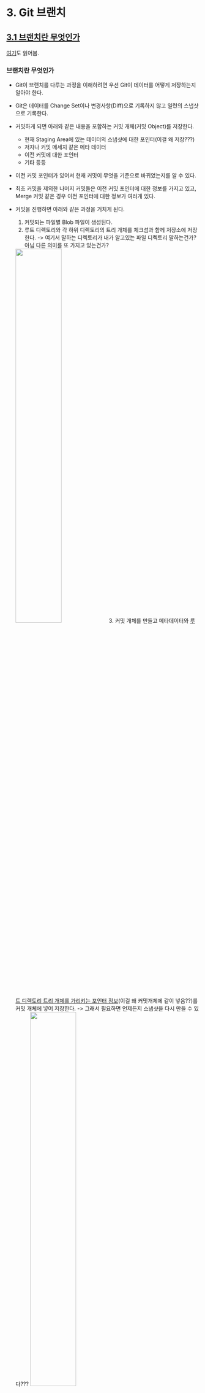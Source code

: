 # 3. Git 브랜치

## [3.1 브랜치란 무엇인가](https://git-scm.com/book/ko/v2/Git-%EB%B8%8C%EB%9E%9C%EC%B9%98-%EB%B8%8C%EB%9E%9C%EC%B9%98%EB%9E%80-%EB%AC%B4%EC%97%87%EC%9D%B8%EA%B0%80)
[여기](https://backlog.com/git-tutorial/kr/stepup/stepup1_1.html)도 읽어봄.

### 브랜치란 무엇인가
- Git이 브랜치를 다루는 과정을 이해하려면 우선 Git이 데이터를 어떻게 저장하는지 알아야 한다.
- Git은 데이터를 Change Set이나 변경사항(Diff)으로 기록하지 않고 일련의 스냅샷으로 기록한다.
- 커밋하게 되면 아래와 같은 내용을 포함하는 커밋 개체(커밋 Object)를 저장한다.
    - 현재 Staging Area에 있는 데이터의 스냅샷에 대한 포인터(이걸 왜 저장???)
    - 저자나 커밋 메세지 같은 메타 데이터
    - 이전 커밋에 대한 포인터 
    - 기타 등등

- 이전 커밋 포인터가 있어서 현재 커밋이 무엇을 기준으로 바뀌었는지를 알 수 있다.
- 최초 커밋을 제외한 나머지 커밋들은 이전 커밋 포인터에 대한 정보를 가지고 있고, Merge 커밋 같은 경우 이전 포인터에 대한 정보가 여러개 있다.

- 커밋을 진행하면 아래와 같은 과정을 거치게 된다.
    1. 커밋되는 파일별 Blob 파일이 생성된다.
    2. 루트 디렉토리와 각 하위 디렉토리의 트리 개체를 체크섬과 함께 저장소에 저장한다. -> 여기서 말하는 디렉토리가 내가 알고있는 파일 디렉토리 말하는건가? 아님 다른 의미를 또 가지고 있는건가?   
    <img src="./images/3-branch-01.png" width="50%">   
    3. 커밋 개체를 만들고 메타데이터와 <u>루트 디렉토리 트리 개체를 가리키는 포인터 정보</u>(이걸 왜 커밋개체에 같이 넣음??)를 커밋 개체에 넣어 저장한다. -> 그래서 필요하면 언제든지 스냅샷을 다시 만들 수 있다???   
    <img src="./images/3-branch-02.png" width="50%">   

- 커밋과 이전 커밋
<div style="text-alignmet: center;">
<img src="https://git-scm.com/book/en/v2/images/commits-and-parents.png">
</div>   

- Git의 브랜치는 커밋 사이를 가볍게 이동할 수 있는 포인터 같은 것이다.
- Git의 브랜치는 어떤 한 커밋을 가리키는 40글자의 SHA-1 체크섬 파일에 불과하기 때문에 만들기도 쉽고 지우기도 쉽다. (! 파일 전체를 다시 복사하는게 아니다! 그냥 포인터 같은 개념이다) 새로운 브랜치를 만드는 것은 41바이트 크기의 파일(40자와 줄 바꿈 문자 한개) 하나를 만드는 것에 불과하다.
- Git은 기본적으로 master 브랜치를 만든다. 처음 커밋하면 이 master 브랜치가 생성된 커밋을 가리킨다. 이후 커밋을 만들면 master 브랜치는 자동으로 가장 마지막 커밋을 가리킨다.

### 새 브랜치 생성하기
- `git branch <브랜치명>`   
아래 이미지에서는 위 명령어를 이용해 "testing"이라는 이름을 가진 브랜치를 만들었다. (하지만 브랜치를 옮기지는 않는)   
    <img src="https://git-scm.com/book/en/v2/images/two-branches.png">   
- 가장 마지막 커밋을 master도 가리키고 있고, 방금 만든 "testing"도 가리키는 것을 볼 수 있다.
- 마지막 커밋을 가리키는 브랜치가 2개 이상일 경우, Git은 현재 작업중인 브랜치가 무엇인지 어떻게 구별할까?
- `HEAD`라는 특수한 포인터로 이를 구별할 수 있다. 이 것은 <u>지금 작업하는 로컬 브랜치</u>를 가리킨다.
- `git log --oneline --decorate` 명령어를 이용해 현재 커밋과 해당 커밋을 가리키고 있는 브랜치에는 어떤 것들이 있는지 확인할 수도 있다.
    <img src="./images/3-branch-log-decorate.png">   
    - 위 이미지에 있는 내용을 해석해보면!   
        - `0668802`라는 커밋을 로컬 브랜치인 TEST-1, TEST-2, 원격 브랜치인 TEST-1이 가리키고 있다는 것을 볼 수 있다.
        - 현재 로컬에서 작업중인 브랜치는 TEST-1이라는 것을 알 수 있다.

- `git checkout <브랜치명>`
    - checkout한 브랜치가 가리키고 있는 커밋을 `HEAD`가 가리키도록 수정하고
    - 워킹 디렉토리의 파일도 `HEAD`가 가리키는 그 시점으로 변경시킴.

- `git checkout -b <브랜치명>`: 브랜치 만들고 체크아웃 하기

- `git branch -d <브랜치명>` : 브랜치 삭제


## [3.2 브랜치와 Merge의 기초](https://git-scm.com/book/ko/v2/Git-%EB%B8%8C%EB%9E%9C%EC%B9%98-%EB%B8%8C%EB%9E%9C%EC%B9%98%EC%99%80-Merge-%EC%9D%98-%EA%B8%B0%EC%B4%88)

### 브랜치로 작업하기
- 보통 특정 이슈를 해결하거나 hotfix 이슈가 발생하는 경우 master 브랜치를 기반으로 새로운 브랜치를 만들어서 작업하게 된다.
- 브랜치를 이동하기 위해서는 아직 커밋하지 않은 파일이 체크아웃 할 브랜치와 충돌(파일 내용이 서로 상이한 경우인가?)이 발생하면 안된다. 충돌 발생 시 브랜치를 이동할 수 없다.
- 따라서 브랜치를 변경하기 전에 워킹 디렉토리를 정리하는 것이 좋으며, Stash나 커밋 Amend를 통해 이런 문제를 다룰 수 있다. 이는 [Stashing과 Cleaning](https://git-scm.com/book/ko/v2/ch00/_git_stashing)에서 다룰 것이다.

### 브랜치 병합(Merge)하기
- `git merge` 명령어를 이용해 브랜치를 합칠 수 있다.

![master 브랜치에서 갈라져 나온 hotfix, iss53 브랜치](https://git-scm.com/book/en/v2/images/basic-branching-4.png)   
- 만약 위 그림에서 hotfix 브랜치를 master 브랜치에 합쳐야한다면, master로 체크아웃 후 `git merge hotfix` 명령어를 사용하면 된다. 그럼 아래와 같은 내용이 콘솔에 보여진다.
    ```Bash
    Updating f42c576..3a0874c
    Fast-forward
    index.html | 2 ++
    1 file changed, 2 insertions(+)
    ```
- 위 내용에서 "**Fast-forward**"라는 키워드가 보일 것이다. hotfix 브랜치가 가리키는 `C4` 커밋이 `C2` 커밋에 기반한 브랜치이기 때문에 <u>브랜치 포인터는 Merge 과정 없이 그저 최신 커밋으로 이동</u>한다. 이런 Merge 방식을 "Fast-forward"라고 부른다.
![Merge 후 hotfix와 같은 것을 가리키는 master 브랜치](https://git-scm.com/book/en/v2/images/basic-branching-5.png)


- hotfix를 master 브랜치에 merge한 이후 iss53 브랜치를 작업하여 아래와 같은 상태가 되었다고 가정하자.   
![](https://git-scm.com/book/en/v2/images/basic-branching-6.png)
- 위와 같은 상태에서 iss53 브랜치를 master 브랜치에 merge 하게되면 아래와 같은 내용을 콘솔에서 확인할 수 있다.
    ```Bash
    Merge made by the 'recursive' strategy.
    index.html |    1 +
    1 file changed, 1 insertion(+)
    ```
- hotfix를 Merge 했을 때와는 메세지가 다른데 그 이유는 iss53 브랜치가 가리키는 커밋이 merge할 브랜치의 조상 브랜치가 아니기 때문이다. Git은 이런 경우 Fast-forward로 merge 하지 않는다.
- 이 경우 git은 merge 대상 브랜치들(iss53, master)이 가리키는 커밋 두개와 두 브랜치의 공통 조상 하나를 사용하여 merge를 진행하며 이를 **3-way Merge**라고 한다.   
![3-way merge](https://git-scm.com/book/en/v2/images/basic-merging-1.png)
- fast-forward처럼 단순히 브랜치 포인터를 최신 커밋으로 옮기는게 아니다. <u>3-way merge의 결과를 별도의 커밋으로 만들고 난 이후 해당 브랜치가 그 커밋을 가리키도록 이동</u>시킨다. 그래서 이런 커밋은 부모가 여러개고 **Merge 커밋**이라고 부른다.   
![Merge 커밋](https://git-scm.com/book/en/v2/images/basic-merging-2.png)

### 충돌의 기초
- 가끔 3-way Merge가 실패할 때도 있다. Merge하는 두 브랜치에서 같은 파일의 한 부분을 동시에 수정하고 Merge하면 Git은 해당 부분을 Merge하지 못한다.
- 자동으로 Merge하지 못해 새로운 커밋을 추가하지 못하고, 그래서 브랜치 포인터도 이동시킬 수 없기 때문에 이런 충돌이 발생하는 경우 개발자가 충돌을 해결해야 한다.
- 어떤 파일이 Merge할 수 없었는지를 살펴보려면 `git status` 명령을 이용한다.
    ```Bash
    $ git status
    On branch master
    You have unmerged paths.
    (fix conflicts and run "git commit")

    Unmerged paths:
    (use "git add <file>..." to mark resolution)

        both modified:      index.html

    no changes added to commit (use "git add" and/or "git commit -a")
    ```
    - 충돌이 발생한 파일은 unmerged 상태로 표시된다.
    - 충돌이 발생한 부분은 아래와 같이 표시된다.
        ```
        <<<<<<< HEAD:index.html
        <div id="footer">contact : email.support@github.com</div>
        =======
        <div id="footer">
        please contact us at support@github.com
        </div>
        >>>>>>> iss53:index.html
        ```
    - `=======` 위쪽의 내용은 HEAD 버전의 내용이고 아래쪽은 iss53브랜치의 내용이다. 충돌을 해결하려면 위쪽이나 아래쪽을 하나 선택하거나 혹은 새로 작성해서 Merge한다.
    - 수정을 진행한 이후에는 `<<<<<<<`, `=======`, `>>>>>>>`가 포함된 행을 삭제하고 `git add` 명령으로 다시 Git에 저장한다.
    - 이후 `git commit` 명령어로 merge한 것을 커밋한다. 이때 어떻게 충돌을 해결했고, 좀 더 확인해야 하는 부분은 무엇이고 왜 그렇게 해결했는지에 대해 자세히 기록할 수 있다.

## 브랜치 관리
- `git branch`   
브랜치 목록 조회
- `git branch -v`   
브랜치 목록 & 마지막 커밋 메세지도 함께 보여준다.
- `git branch --merged`   
현재 체크아웃한 브랜치를 기준으로 Merged된 브랜치 목록을 보여준다.
- `git branch --no-merged`   
현재 체크아웃한 브랜치에 아직 Merge 하지 않은 브랜치 목록을 보여준다.

#### 이 챕터를 읽으면서 궁금했던 점
>"수정한 내용을 커밋하면 `master` 브랜치에 커밋되고"

- 위 문장을 천천히 읽어보았는데 이해가 좀 안간다. "커밋"이라는 것이 구체적으로 어떤 작업을 진행하는지 잘 몰라서 이해가 안가는 것 같다.   
- 📒  commit : 기록하다, 기억하다.
- 위 뜻을 토대로 다시 문장을 만들어보면,   
"지금 수정한 내용을 기록하면 `master` 브랜치에 기록되고"라는 문장이 만들어진다. 
- 이 페이지의 상단에서도 언급했듯이 git은 데이터를 일련의 스냅샷으로 "기록"하기 때문에 commit 한다는 것은 스냅샷으로 기록한다는 행위를 의미한다. 그리고 이 스냅샷에는 blob 파일, 트리 정보, 커밋 객체가 저장된다.
- 브랜치는 단순히 SHA-1 체크섬 파일이고 41바이트밖에 안되기 때문에 브랜치에 커밋된다는 것은 스냅샷의 정보를 현재 브랜치의 체크섬이 참조하고 있다로 생각할 수 있을 것 같다.


## 브랜치 워크플로
++ gif flow 내용 정독해보기!

## 리모트 브랜치

## Rebase 하기